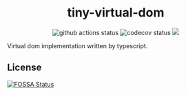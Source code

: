<h1 align="center">tiny-virtual-dom</h1>

<p align="center">
    <a href="https://github.com/ShZh-Playground/tiny-virtual-dom" style="text-decoration:none" >
        <img src="https://github.com/ShZh-Playground/tiny-virtual-dom/actions/workflows/actions.yml/badge.svg" alt="github actions status"/>
    </a>
    <a href="https://github.com/ShZh-Playground/tiny-virtual-dom" style="text-decoration:none" >
        <img src="https://codecov.io/gh/ShZh-Playground/tiny-virtual-dom/branch/main/graph/badge.svg?token=4MNXB372YU" alt="codecov status"/>
    </a>
<a href="https://app.fossa.com/projects/git%2Bgithub.com%2FShZh-Playground%2Ftiny-virtual-dom?ref=badge_shield" alt="FOSSA Status"><img src="https://app.fossa.com/api/projects/git%2Bgithub.com%2FShZh-Playground%2Ftiny-virtual-dom.svg?type=shield"/></a>
</p>
Virtual dom implementation written by typescript.



## License
[![FOSSA Status](https://app.fossa.com/api/projects/git%2Bgithub.com%2FShZh-Playground%2Ftiny-virtual-dom.svg?type=large)](https://app.fossa.com/projects/git%2Bgithub.com%2FShZh-Playground%2Ftiny-virtual-dom?ref=badge_large)